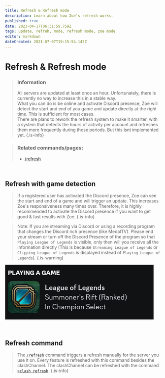 ```yaml
---
title: Refresh & Refresh mode
description: Learn about how Zoe's refresh works.
published: true
date: 2023-04-17T06:31:59.759Z
tags: update, refreh, mode, refresh mode, zoe mode
editor: markdown
dateCreated: 2021-07-07T19:15:54.142Z
---
```


# Refresh & Refresh mode

>### Information
>All servers are updated at least once an hour. Unfortunately, there is currently no way to increase this in a stable way. <br>
>What you can do is be online and activate Discord presence, Zoe will detect the start and end of you  game and update directly at the right time. This is sufficient for most cases. <br>
>There are plans to rework the refresh system to make it smarter, with a system that detects the hours of activity per account and refreshes them more frequently during those periods. But this isnt implemented yet.
>{.is-info}

>### Related commands/pages:
>-   [/refresh](/en/commands/important/refresh/)

<br>

## Refresh with game detection

>  If a registered user has activated the Discord presence, Zoe can see the start and end of a game and will trigger an update. This increases Zoe's responsiveness many times over. Therefore, it is highly recommended to activate the Discord presence if you want to get good & fast results with Zoe.
>{.is-info}

>Note: If you are streaming via Discord or using a recording program that changes the Discord rich presence (like MedalTV).
Please end your stream or turn off the Discord Presence of the program so that `Playing League of Legends` is visible, only then will you receive all the information directly (This is because `Streaming League of Legends` or `Clipping League of Legends` is displayed instead of `Playing League of Legends`).
>{.is-warning}

![](/discord_presence.png)

<br>

## Refresh command

> The [`/refresh`](/en/commands/important/refresh) command triggers a refresh manually for the server you use it on. 
>Every feature is refreshed with this command besides the clashChannel. The clashChannel can be refreshed with the command [`>clash refresh`](/en/commands/clash/refresh/).
>{.is-info}
